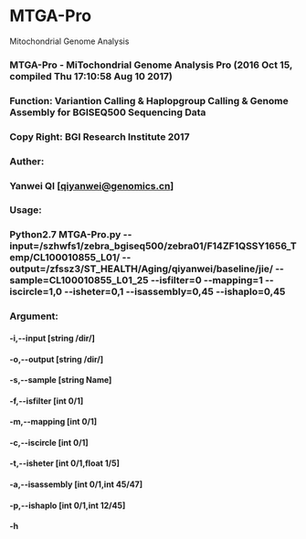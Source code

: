 # MTGA-Pro
 Mitochondrial Genome Analysis
 ### MTGA-Pro - MiTochondrial Genome Analysis Pro  (2016 Oct 15, compiled Thu 17:10:58 Aug 10 2017)

 ### Function: Variantion Calling & Haplopgroup Calling & Genome Assembly for BGISEQ500 Sequencing Data
     
 ### Copy Right: BGI Research Institute 2017

 ### Auther: 

 ### Yanwei QI [qiyanwei@genomics.cn]

 ### Usage: 

 ### Python2.7 MTGA-Pro.py --input=/szhwfs1/zebra_bgiseq500/zebra01/F14ZF1QSSY1656_Temp/CL100010855_L01/ --output=/zfssz3/ST_HEALTH/Aging/qiyanwei/baseline/jie/ --sample=CL100010855_L01_25 --isfilter=0 --mapping=1  --iscircle=1,0 --isheter=0,1 --isassembly=0,45 --ishaplo=0,45


 ### Argument:
 ####    -i,--input        [string /dir/]
 ####    -o,--output        [string /dir/]
 ####    -s,--sample        [string Name]
 ####    -f,--isfilter        [int 0/1]
 ####    -m,--mapping        [int 0/1]
 ####    -c,--iscircle        [int 0/1]
 ####    -t,--isheter        [int 0/1,float 1/5]
 ####    -a,--isassembly        [int 0/1,int 45/47]
 ####    -p,--ishaplo        [int 0/1,int 12/45]
 ####    -h
